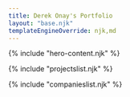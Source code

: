 ```yaml
---
title: Derek Onay's Portfolio
layout: "base.njk"
templateEngineOverride: njk,md
---
```


<div class="hero-section">

{% include "hero-content.njk" %}
</div>

{% include "projectslist.njk" %}

{% include "companieslist.njk" %}

